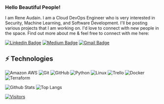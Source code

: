 <!-- LUIT GitHub Profile Template -->

<!-- Keep "Hi there" or replace it with a greeting of your own! -->

### Hello Beautiful People!

I am Rene Audain. I am a Cloud DevOps Engineer who is very interested in Security, Machine Learning, and Software Development. I'll be posting various projects that I am working on. I'd love to connect with new people in the space.
Find out more about me & feel free to connect with me here:

<!-- Replace the fields below with the information requested. Remember to remove the encapsulating <> characters. For spaces in names, use %20 (e.g. Broadus%20Palmer) -->

[![Linkedin Badge](https://img.shields.io/badge/-Rene%20Audain-blue?style=flat-square&logo=Linkedin&logoColor=white&link=https://www.linkedin.com/in/rene-audain/)](https://www.linkedin.com/in/rene-audain/)
[![Medium Badge](https://img.shields.io/badge/Rene%20Audain-12100E?style=flat-square&logo=medium&logoColor=white&link=https://medium.com/@rene.audain)](https://medium.com/@rene.audain)
[![Gmail Badge](https://img.shields.io/badge/-rene.audain@gmail.com-c14438?style=flat-square&logo=Gmail&logoColor=white&link=mailto:rene.audain@gmail.com)](mailto:rene.audain@gmail.com)

## ⚡ Technologies

<!-- Check out the Badges folder for more badges -->

![Amazon AWS](https://img.shields.io/badge/Amazon%20AWS-232F3E?style=flat-square&logo=amazon-aws)
![Git](https://img.shields.io/badge/-Git-black?style=flat-square&logo=git)
![GitHub](https://img.shields.io/badge/-GitHub-181717?style=flat-square&logo=github)
![Python](https://img.shields.io/badge/-Python-black?style=flat-square&logo=Python)
![Linux](https://img.shields.io/badge/Linux-FCC624?style=flat-square&logo=linux&logoColor=black)
![Trello](https://img.shields.io/badge/Trello-%23026AA7.svg?style=flat-square&logo=Trello&logoColor=white)
![Docker](https://img.shields.io/badge/docker-%230db7ed.svg?style=for-the-badge&logo=docker&logoColor=white)
![Terraform](https://img.shields.io/badge/terraform-%235835CC.svg?style=for-the-badge&logo=terraform&logoColor=white)

<!-- Replace the fields below with the information requested. Remember to remove the encapsulating <> characters. -->

![Github Stats](https://github-readme-stats.vercel.app/api?username=Rene%20Audain&count_private=true&show_icons=true&include_all_commits=true)
![Top Langs](https://github-readme-stats.vercel.app/api/top-langs/?username=Rene%20Audain&hide=TeX&layout=compact)


[![Visitors](https://api.visitorbadge.io/api/visitors?path=reneaudain%2Freneaudain&label=VISITORS&countColor=%23263759)](https://visitorbadge.io/status?path=reneaudain%2Freneaudain)
